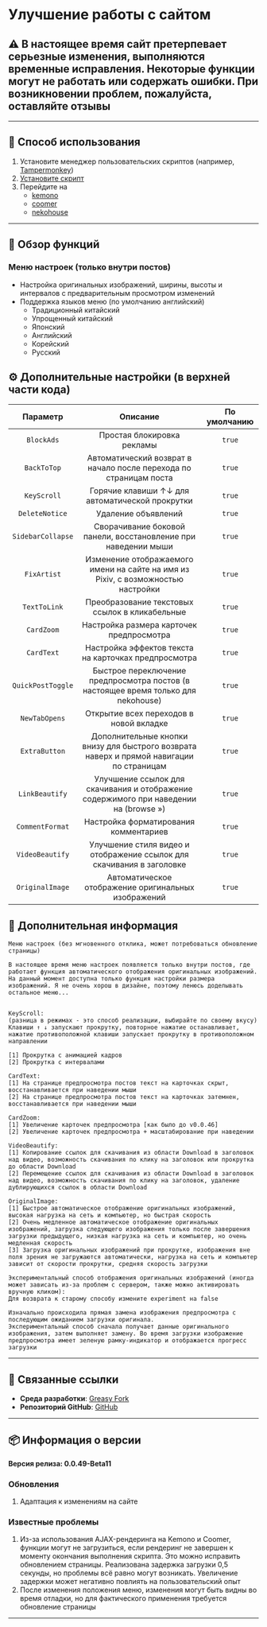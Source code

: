 # **Улучшение работы с сайтом**

## ⚠️ В настоящее время сайт претерпевает серьезные изменения, выполняются временные исправления. Некоторые функции могут не работать или содержать ошибки. При возникновении проблем, пожалуйста, оставляйте отзывы

---

## **👻 Способ использования**

1. Установите менеджер пользовательских скриптов (например, [Tampermonkey](https://chrome.google.com/webstore/detail/tampermonkey/dhdgffkkebhmkfjojejmpbldmpobfkfo))
2. [Установите скрипт](https://update.greasyfork.org/scripts/472096/Kemer%20%E5%A2%9E%E5%BC%B7.user.js)
3. Перейдите на
   - [kemono](https://kemono.su/)
   - [coomer](https://coomer.su/)
   - [nekohouse](https://nekohouse.su/)

---

## **📜 Обзор функций**

### **Меню настроек (только внутри постов)**

- Настройка оригинальных изображений, ширины, высоты и интервалов с предварительным просмотром изменений
- Поддержка языков меню (по умолчанию английский)
  - Традиционный китайский
  - Упрощенный китайский
  - Японский
  - Английский
  - Корейский
  - Русский

## **⚙️ Дополнительные настройки (в верхней части кода)**

|   **Параметр**    |                                       **Описание**                                       | **По умолчанию** |
| :---------------: | :--------------------------------------------------------------------------------------: | :--------------: |
|    `BlockAds`     |                                Простая блокировка рекламы                                |      `true`      |
|    `BackToTop`    |            Автоматический возврат в начало после перехода по страницам поста             |      `true`      |
|    `KeyScroll`    |                     Горячие клавиши ↑↓ для автоматической прокрутки                      |      `true`      |
|  `DeleteNotice`   |                                   Удаление объявлений                                    |      `true`      |
| `SidebarCollapse` |              Сворачивание боковой панели, восстановление при наведении мыши              |      `true`      |
|    `FixArtist`    |     Изменение отображаемого имени на сайте на имя из Pixiv, с возможностью настройки     |      `true`      |
|   `TextToLink`    |                      Преобразование текстовых ссылок в кликабельные                      |      `true`      |
|    `CardZoom`     |                         Настройка размера карточек предпросмотра                         |      `true`      |
|    `CardText`     |                   Настройка эффектов текста на карточках предпросмотра                   |      `true`      |
| `QuickPostToggle` |    Быстрое переключение предпросмотра постов (в настоящее время только для nekohouse)    |      `true`      |
|   `NewTabOpens`   |                         Открытие всех переходов в новой вкладке                          |      `true`      |
|   `ExtraButton`   | Дополнительные кнопки внизу для быстрого возврата наверх и прямой навигации по страницам |      `true`      |
|  `LinkBeautify`   |  Улучшение ссылок для скачивания и отображение содержимого при наведении на (browse »)   |      `true`      |
|  `CommentFormat`  |                          Настройка форматирования комментариев                           |      `true`      |
|  `VideoBeautify`  |          Улучшение стиля видео и отображение ссылок для скачивания в заголовке           |      `true`      |
|  `OriginalImage`  |                   Автоматическое отображение оригинальных изображений                    |      `true`      |

## **📜 Дополнительная информация**

```
Меню настроек (без мгновенного отклика, может потребоваться обновление страницы)

В настоящее время меню настроек появляется только внутри постов, где работает функция автоматического отображения оригинальных изображений.
На данный момент доступна только функция настройки размера изображений. Я не очень хорош в дизайне, поэтому ленюсь доделывать остальное меню...


KeyScroll:
(разница в режимах - это способ реализации, выбирайте по своему вкусу)
Клавиши ↑ ↓ запускают прокрутку, повторное нажатие останавливает, нажатие противоположной клавиши запускает прокрутку в противоположном направлении

[1] Прокрутка с анимацией кадров
[2] Прокрутка с интервалами

CardText:
[1] На странице предпросмотра постов текст на карточках скрыт, восстанавливается при наведении мыши
[2] На странице предпросмотра постов текст на карточках затемнен, восстанавливается при наведении мыши

CardZoom:
[1] Увеличение карточек предпросмотра [как было до v0.0.46]
[2] Увеличение карточек предпросмотра + масштабирование при наведении

VideoBeautify:
[1] Копирование ссылок для скачивания из области Download в заголовок над видео, возможность скачивания по клику на заголовок или прокрутка до области Download
[2] Перемещение ссылок для скачивания из области Download в заголовок над видео, возможность скачивания по клику на заголовок, удаление дублирующихся ссылок в области Download

OriginalImage:
[1] Быстрое автоматическое отображение оригинальных изображений, высокая нагрузка на сеть и компьютер, но быстрая скорость
[2] Очень медленное автоматическое отображение оригинальных изображений, загрузка следующего изображения только после завершения загрузки предыдущего, низкая нагрузка на сеть и компьютер, но очень медленная скорость
[3] Загрузка оригинальных изображений при прокрутке, изображения вне поля зрения не загружаются автоматически, нагрузка на сеть и компьютер зависит от скорости прокрутки, средняя скорость загрузки

Экспериментальный способ отображения оригинальных изображений (иногда может зависать из-за проблем с сервером, также можно активировать вручную кликом):
Для возврата к старому способу измените experiment на false

Изначально происходила прямая замена изображения предпросмотра с последующим ожиданием загрузки оригинала.
Экспериментальный способ сначала получает данные оригинального изображения, затем выполняет замену. Во время загрузки изображение предпросмотра имеет зеленую рамку-индикатор и отображается прогресс загрузки
```

---

## **🔗 Связанные ссылки**

- **Среда разработки**: [Greasy Fork](https://greasyfork.org/zh-TW/users/989635-canaan-hs)
- **Репозиторий GitHub**: [GitHub](https://github.com/Canaan-HS/MonkeyScript/tree/main/KemerEnhance)

---

## **📦 Информация о версии**

**Версия релиза: 0.0.49-Beta11**

### **Обновления**
1. Адаптация к изменениям на сайте

### **Известные проблемы**
1. Из-за использования AJAX-рендеринга на Kemono и Coomer, функции могут не загрузиться, если рендеринг не завершен к моменту окончания выполнения скрипта. Это можно исправить обновлением страницы. Реализована задержка загрузки 0,5 секунды, но проблемы всё равно могут возникать. Увеличение задержки может негативно повлиять на пользовательский опыт
2. После изменения положения меню, изменения могут быть видны во время отладки, но для фактического применения требуется обновление страницы

---